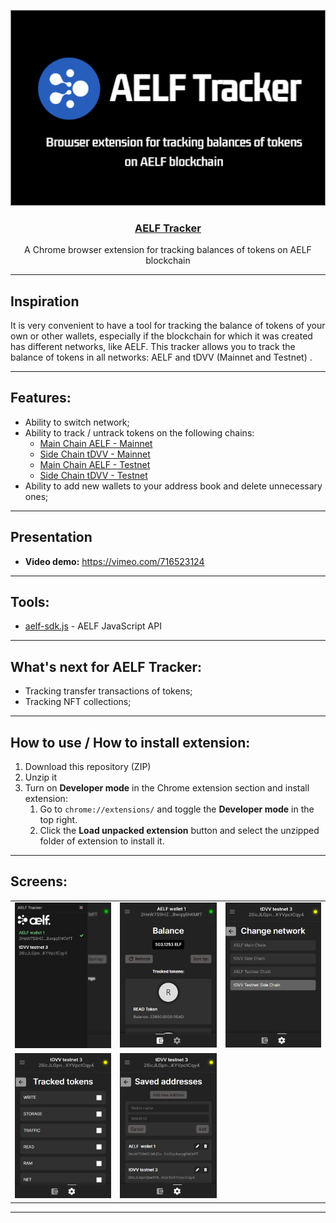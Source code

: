<div>
  <p align="center">
    <img src="/resources/images/project-image.png" width="600px">
<h3 align="center"><u>AELF Tracker</u></h3>
    <p align="center">A Chrome browser extension for tracking balances of tokens on AELF blockchain</p>
  <hr>
</div>

## Inspiration

It is very convenient to have a tool for tracking the balance of tokens of your own or other wallets, especially if the blockchain for which it was created has different networks, like AELF. This tracker allows you to track the balance of tokens in all networks: AELF and tDVV (Mainnet and Testnet) .

------------

## Features:

- Ability to switch network;
- Ability to track / untrack tokens on the following chains:
    - [Main Chain AELF - Mainnet](https://explorer.aelf.io/)
    - [Side Chain tDVV - Mainnet](https://tdvv-explorer.aelf.io/)
    - [Main Chain AELF - Testnet](https://explorer-test.aelf.io/)
    - [Side Chain tDVV - Testnet](https://tdvv-explorer-test.aelf.io/)
- Ability to add new wallets to your address book and delete unnecessary ones;


----------

## Presentation

- **Video demo:** https://vimeo.com/716523124
----------

## Tools:
- [aelf-sdk.js](https://github.com/AElfProject/aelf-sdk.js) - AELF JavaScript API

----------

## What's next for AELF Tracker:
- Tracking transfer transactions of tokens;
- Tracking NFT collections;

-------

## How to use / How to install extension:

1. Download this repository (ZIP)
2. Unzip it
3. Turn on **Developer mode** in the Chrome extension section and install extension:
    1. Go to ```chrome://extensions/``` and toggle the **Developer mode** in the top right.
    2. Click the **Load unpacked extension** button and select the unzipped folder of extension to install it.

----------



## Screens:

  <table>
  <tr>
    <td><img src="/resources/images/demo/demo1.png"></td>
    <td><img src="/resources/images/demo/demo2.png"></td>
    <td><img src="/resources/images/demo/demo3.png"></td>
  </tr>
  <tr>
    <td><img src="/resources/images/demo/demo4.png"></td>
    <td><img src="/resources/images/demo/demo5.png"></td>
  </tr>
</table>

----------
